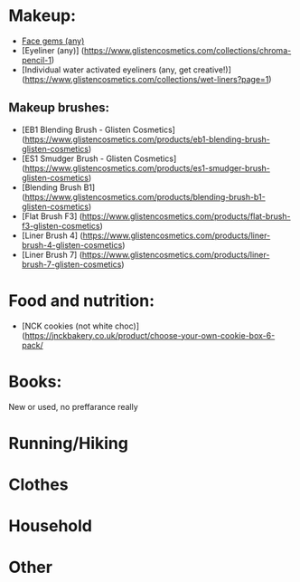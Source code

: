 # Makeup: 
 - [Face gems (any)](https://www.glistencosmetics.com/collections/embellish-by-rowi)
 - [Eyeliner (any)] (https://www.glistencosmetics.com/collections/chroma-pencil-1)
 - [Individual water activated eyeliners (any, get creative!)] (https://www.glistencosmetics.com/collections/wet-liners?page=1)

## Makeup brushes:
 - [EB1 Blending Brush - Glisten Cosmetics] (https://www.glistencosmetics.com/products/eb1-blending-brush-glisten-cosmetics)
 - [ES1 Smudger Brush - Glisten Cosmetics] (https://www.glistencosmetics.com/products/es1-smudger-brush-glisten-cosmetics)
 - [Blending Brush B1] (https://www.glistencosmetics.com/products/blending-brush-b1-glisten-cosmetics)
 - [Flat Brush F3] (https://www.glistencosmetics.com/products/flat-brush-f3-glisten-cosmetics)
 - [Liner Brush 4] (https://www.glistencosmetics.com/products/liner-brush-4-glisten-cosmetics)
 - [Liner Brush 7] (https://www.glistencosmetics.com/products/liner-brush-7-glisten-cosmetics)

# Food and nutrition: 
 - [NCK cookies (not white choc)] (https://jnckbakery.co.uk/product/choose-your-own-cookie-box-6-pack/

# Books: 
New or used, no preffarance really 

# Running/Hiking 

# Clothes 

# Household

# Other 
